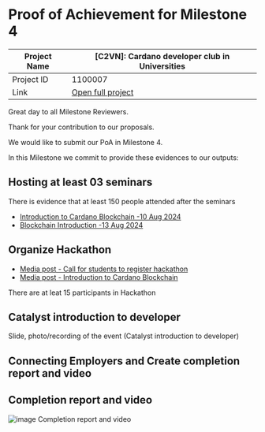 #  Proof of Achievement for Milestone 4
|  Project Name |  [C2VN]: Cardano developer club in Universities |
| ------------ | ------------ |
| Project ID  | 1100007  |
|  Link  |  [Open full project](https://projectcatalyst.io/funds/11/cardano-open-ecosystem/c2vn-cardano-developer-club-in-universities-3e95c) |


Great day to all Milestone Reviewers.

Thank for your contribution to our proposals.

We would like to submit our PoA in Milestone 4. 

In this Milestone we commit to provide these evidences to our outputs:

## Hosting at least 03 seminars
 
There is evidence that at least 150 people attended after the seminars
-  [Introduction to Cardano Blockchain -10 Aug 2024](https://youtu.be/0XDJZOt3Q8A)
-  [Blockchain Introduction -13 Aug 2024](https://youtu.be/LI4Y-lFBe5c)

## Organize Hackathon
- [Media post - Call for students to register hackathon](https://www.facebook.com/share/p/tYFN9GrwuPgGoFX4/)
- [Media post - Introduction to Cardano Blockchain](https://www.facebook.com/share/p/EX9e9PHvsTSNWPoj/)
 
There are at leat 15 participants in Hackathon

## Catalyst introduction to developer
Slide, photo/recording of the event (Catalyst introduction to developer)

## Connecting Employers and Create completion report and video




## Completion report and video
![image](https://github.com/cardano2vn/fund11/assets/107251579/f8cf0253-a7cd-4634-ba2d-2f1cdc75abb3)
Completion report and video 
